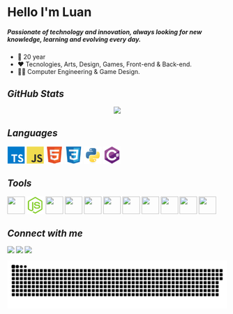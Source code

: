 # Hello I'm Luan

##### Passionate of technology and innovation, always looking for new knowledge, learning and evolving every day.

- 🎂 20 year
- ❤️ Tecnologies, Arts, Design, Games, Front-end & Back-end.
- 👨‍🎓 Computer Engineering & Game Design.

## _**GitHub Stats**_

<div align="center">
  <a href="https://github.com/MenddesLuan/" target="_blank"><img height="180em" src="https://github-readme-stats.vercel.app/api?username=MenddesLuan&show_icons=true&count_private=true&theme=react&hide_border=true&bg_color=0D1117" target="_blank"/>
    <!--
  <img height="160em" src="https://github-readme-stats.vercel.app/api/top-langs/?username=MenddesLuan&show_icons=true&count_private=true&theme=react&hide_border=true&bg_color=0D1117"/> -->
 </a>
</div>
  
## _**Languages**_

<div background="red">
  <a href="https://www.typescriptlang.org/" target="_blank"><img width="40px" height="40px" src="https://raw.githubusercontent.com/devicons/devicon/master/icons/typescript/typescript-plain.svg" target="_blank"></a>
  <a href="https://developer.mozilla.org/en-US/docs/Web/JavaScript" target="_blank"><img width="40px" height="40px" src="https://raw.githubusercontent.com/devicons/devicon/master/icons/javascript/javascript-original.svg" alt="javascript" target="_blank"></a>
  <a href="https://developer.mozilla.org/en-US/docs/Web/HTML" target="_blank"><img width="40px" height="40px" src="https://raw.githubusercontent.com/devicons/devicon/master/icons/html5/html5-original.svg" alt="html5" target="_blank"/></a>
  <a href="https://developer.mozilla.org/en-US/docs/Web/CSS" target="_blank"><img width="40px" height="40px" src="https://raw.githubusercontent.com/devicons/devicon/master/icons/css3/css3-original.svg" alt="css3" target="_blank"/></a>
  <a href="https://www.python.org/" target="_blank"><img width="40px" height="40px" src="https://raw.githubusercontent.com/devicons/devicon/master/icons/python/python-original.svg" target="_blank"></a>
  <a href="https://docs.microsoft.com/pt-br/dotnet/csharp/tour-of-csharp/" target="_blank"><img width="40px" height="40px" src="https://raw.githubusercontent.com/devicons/devicon/master/icons/csharp/csharp-original.svg" target="_blank"></a>
<div>

  ## _**Tools**_

<div>
  <a href="https://code.visualstudio.com/" target="_blank"><img src="https://upload.wikimedia.org/wikipedia/commons/thumb/9/9a/Visual_Studio_Code_1.35_icon.svg/1024px-Visual_Studio_Code_1.35_icon.svg.png" target="_blank" width="40px" height="40px"/></a>
  <a href="https://nodejs.org/en/" target="_blank"><img width="40px" height="40px" src="https://raw.githubusercontent.com/devicons/devicon/master/icons/nodejs/nodejs-original.svg" alt="nodejs" target="_blank"/></a>
  <a href="https://git-scm.com/" target="_blank"><img width="40px" height="40px" src="https://upload.wikimedia.org/wikipedia/commons/3/3f/Git_icon.svg" target="_blank"/></a>
  <a href="https://www.adobe.com/br/products/photoshop.html" target="_blank"><img src="https://upload.wikimedia.org/wikipedia/commons/a/af/Adobe_Photoshop_CC_icon.svg" width="40px" height="40px" target="_blank"/></a>
  <a href="https://www.adobe.com/br/products/illustrator.html" target="_blank"><img src="https://upload.wikimedia.org/wikipedia/commons/f/fb/Adobe_Illustrator_CC_icon.svg" width="40px" height="40px" target="_blank"/></a>
  <a href="https://www.adobe.com/br/products/xd.html" target="_blank"><img src="https://upload.wikimedia.org/wikipedia/commons/c/c2/Adobe_XD_CC_icon.svg" width="40px" height="40px" target="_blank"/></a>
  <a href="https://www.adobe.com/br/products/aftereffects.html" target="_blank"><img src="https://upload.wikimedia.org/wikipedia/commons/c/cb/Adobe_After_Effects_CC_icon.svg" width="40px" height="40px" target="_blank"/></a>
  <a href="https://www.blender.org/" target="_blank"><img src="https://upload.wikimedia.org/wikipedia/commons/0/0c/Blender_logo_no_text.svg" width="40px" height="40px" target="_blank"/></a>
  <a href="https://krita.org/en/" target="_blank"><img src="https://upload.wikimedia.org/wikipedia/commons/3/31/Calligra_Krita_icon.svg" width="40px" height="40px" target="_blank"/></a>
  <a href="https://godotengine.org/" target="_blank"><img src="https://upload.wikimedia.org/wikipedia/commons/6/6a/Godot_icon.svg" width="40px" height="40px" target="_blank"/></a>
  <a href="https://unity.com/" target="_blank"><img src="https://i.imgur.com/2jOR1ua.png" width="40px" height="40px" target="_blank"/></a>
</div> 
  
 ## _**Connect with me**_
                                                                                                              
  <p align="left">
    <!-- <a href="#" target="_blank"><img src="https://img.shields.io/badge/-Instagram-%23E4405F?style=for-the-badge&logo=instagram&logoColor=white" target="_blank"></a> -->
   
  <a href="https://www.linkedin.com/in/luanderson-mendes/" target="_blank"><img src="https://img.shields.io/badge/-LinkedIn-%230077B5?style=for-the-badge&logo=linkedin&logoColor=white" target="_blank"></a>
  <a href = "mailto:luandersonpmendes@hotmail.com"><img src="https://img.shields.io/badge/-Email-%23333?style=for-the-badge&logo=gmail&logoColor=white" target="_blank"></a>
 <a href="https://discord.com/users/517071325819305995/" target="_blank"><img src="https://img.shields.io/badge/Discord-7289DA?style=for-the-badge&logo=discord&logoColor=white" target="_blank"></a> 
  
![Snake animation](https://github.com/MenddesLuan/MenddesLuan/blob/output/github-contribution-grid-snake.svg)
